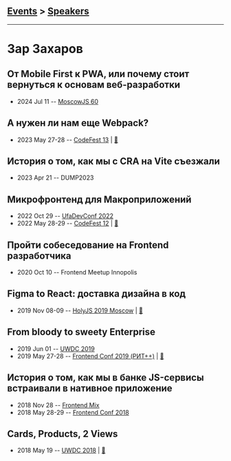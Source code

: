 ## [Events](../README.md) > [Speakers](../speakers.md)
---

# Зар Захаров

## От Mobile First к PWA, или почему стоит вернуться к основам веб-разработки
- 2024 Jul 11 -- [MoscowJS 60](https://youtu.be/K40lEzsFh0A)    
## А нужен ли нам еще Webpack?
- 2023 May 27-28 -- [CodeFest 13](https://youtu.be/8OQ_WXd_oQo)  | [:notebook:](https://disk.yandex.ru/d/kyt3ESrgAHGp6Q)  
## История о том, как мы с CRA на Vite съезжали
- 2023 Apr 21 -- DUMP2023    
## Микрофронтенд для Макроприложений
- 2022 Oct 29 -- [UfaDevConf 2022](https://youtu.be/LzY7l_l_OU0)    
- 2022 May 28-29 -- [CodeFest 12](https://youtu.be/Vr2EI6mJM-8?list=PL8761XQAJnra2OI2zSXwiymJrCDqehhxG)  | [:notebook:](https://disk.yandex.ru/d/Zt-GjT5avEfmsg)  
## Пройти собеседование на Frontend разработчика
- 2020 Oct 10 -- Frontend Meetup Innopolis    
## Figma to React: доставка дизайна в код
- 2019 Nov 08-09 -- [HolyJS 2019 Moscow](https://www.youtube.com/watch?v=A3CamtT9VBs)  | [:notebook:](https://downloads.ctfassets.net/nn534z2fqr9f/14dQ7m3Vo8FkGLgyXXMc22/a1bbb10feac3a50bfe6682510b29a38c/HolyJs_-_Figma_to_React.pdf)  
## From bloody to sweety Enterprise
- 2019 Jun 01 -- [UWDC 2019](https://youtu.be/o99D6zgi31g)    
- 2019 May 27-28 -- [Frontend Conf 2019 (РИТ++)](https://www.youtube.com/watch?v=2FN2A8zYqt0)  | [:notebook:](https://www.dropbox.com/sh/kg71jju3yvj5jqw/AAC16ZpiVLuI6ohgENtl_-N2a/FC.%20%D0%94%D0%B5%D0%BB%D0%B8%2B%D0%9A%D0%B0%D0%BB%D1%8C%D0%BA%D1%83%D1%82%D1%82%D0%B0/28.05/7.From%20bloody%20to%20sweety%20Enterprise_%D0%97%D0%B0%D1%80%20%D0%97%D0%B0%D1%85%D0%B0%D1%80%D0%BE%D0%B2_%D0%B2%D0%B5%D1%80.1.pdf?dl=0)  
## История о том, как мы в банке JS-сервисы встраивали в нативное приложение
- 2018 Nov 28 -- [Frontend Mix](https://youtu.be/RCkqblvwFQo)    
- 2018 May 28-29 -- [Frontend Conf 2018](https://www.youtube.com/watch?v=UBsDKSKZwGs)    
## Cards, Products, 2 Views
- 2018 May 19 -- [UWDC 2018](https://www.youtube.com/watch?v=ZK38enWFN1g)  | [:notebook:](https://2018.uwdc.ru/storage/lectures/presentaions/JYemNJoJAZXQHJ8qL1Z4TOQ61UqzJGlPNLHhYspi.pdf)  
